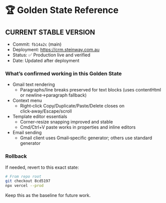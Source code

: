 # 🏆 Golden State Reference

## CURRENT STABLE VERSION

- Commit: `fb14a2c` (main)
- Deployment: https://crm.steinway.com.au
- Status: ✅ Production live and verified
- Date: Updated after deployment

### What’s confirmed working in this Golden State

- Gmail text rendering
  - Paragraphs/line breaks preserved for text blocks (uses contentHtml or newline→paragraph fallback)
- Context menu
  - Right‑click Copy/Duplicate/Paste/Delete closes on click‑away/Escape/scroll
- Template editor essentials
  - Corner-resize snapping improved and stable
  - Cmd/Ctrl+V paste works in properties and inline editors
- Email sending
  - Gmail client uses Gmail‑specific generator; others use standard generator

### Rollback

If needed, revert to this exact state:

```bash
# From repo root
git checkout 8cd5197
npx vercel --prod
```

Keep this as the baseline for future work. 